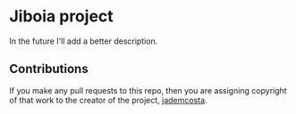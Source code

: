 # Jiboia project

In the future I'll add a better description.

## Contributions

If you make any pull requests to this repo, then you are assigning copyright of that work to the creator of the project, [jademcosta](github.com/jademcosta).
